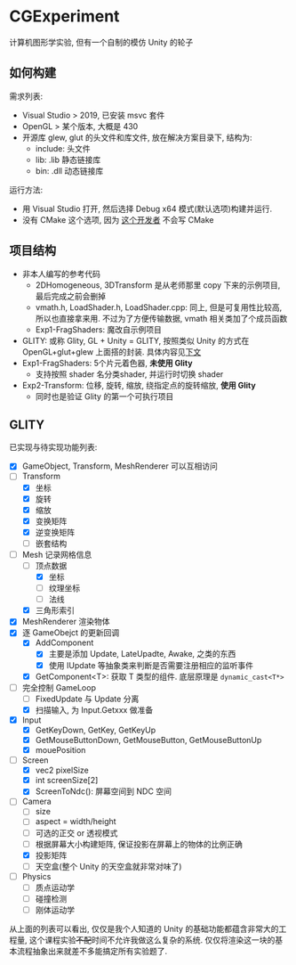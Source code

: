 # CGExperiment

 计算机图形学实验, 但有一个自制的模仿 Unity 的轮子

## 如何构建

需求列表: 

- Visual Studio > 2019, 已安装 msvc 套件
- OpenGL > 某个版本, 大概是 430
- 开源库 glew, glut 的头文件和库文件, 放在解决方案目录下, 结构为:
  - include: 头文件
  - lib: .lib 静态链接库
  - bin: .dll 动态链接库

运行方法:

- 用 Visual Studio 打开, 然后选择 Debug x64 模式(默认选项)构建并运行.
- 没有 CMake 这个选项, 因为 [这个开发者](https://github.com/LovelyCatHyt) 不会写 CMake

## 项目结构

- 非本人编写的参考代码
  - 2DHomogeneous, 3DTransform 是从老师那里 copy 下来的示例项目, 最后完成之前会删掉
  - vmath.h, LoadShader.h, LoadShader.cpp: 同上, 但是可复用性比较高, 所以也直接拿来用. 不过为了方便传输数据, vmath 相关类加了个成员函数
  - Exp1-FragShaders: 魔改自示例项目
- GLITY: 或称 Glity, GL + Unity = GLITY, 按照类似 Unity 的方式在 OpenGL+glut+glew 上面搭的封装. 具体内容见[下文](#GLITY)
- Exp1-FragShaders: 5个片元着色器, **未使用 Glity**
  - 支持按照 shader 名分类shader, 并运行时切换 shader
- Exp2-Transform: 位移, 旋转, 缩放, 绕指定点的旋转缩放, **使用 Glity**
  - 同时也是验证 Glity 的第一个可执行项目

## GLITY

已实现与待实现功能列表:

- [x] GameObject, Transform, MeshRenderer 可以互相访问
- [ ] Transform
  - [x] 坐标
  - [x] 旋转
  - [x] 缩放
  - [x] 变换矩阵
  - [x] 逆变换矩阵
  - [ ] 嵌套结构
- [ ] Mesh 记录网格信息
  - [ ] 顶点数据
    - [x] 坐标
    - [ ] 纹理坐标
    - [ ] 法线
  - [x] 三角形索引
- [x] MeshRenderer 渲染物体
- [x] 逐 GameObejct 的更新回调
  - [x] AddComponent
    - [x] 主要是添加 Update, LateUpadte, Awake, 之类的东西
    - [x] 使用 IUpdate 等抽象类来判断是否需要注册相应的监听事件
  - [x] GetComponent\<T\>: 获取 T 类型的组件. 底层原理是 `dynamic_cast<T*>`
- [ ] 完全控制 GameLoop
  - [ ] FixedUpdate 与 Update 分离
  - [x] 扫描输入, 为 Input.Getxxx 做准备
- [x] Input
  - [x] GetKeyDown, GetKey, GetKeyUp
  - [x] GetMouseButtonDown, GetMouseButton, GetMouseButtonUp
  - [x] mouePosition
- [ ] Screen
  - [x] vec2 pixelSize
  - [x] int screenSize[2]
  - [x] ScreenToNdc(): 屏幕空间到 NDC 空间
- [ ] Camera
  - [ ] size
  - [ ] aspect = width/height
  - [ ] 可选的正交 or 透视模式
  - [ ] 根据屏幕大小构建矩阵, 保证投影在屏幕上的物体的比例正确
  - [x] 投影矩阵
  - [ ] 天空盒(整个 Unity 的天空盒就非常对味了)
- [ ] Physics
  - [ ] 质点运动学
  - [ ] 碰撞检测
  - [ ] 刚体运动学

从上面的列表可以看出, 仅仅是我个人知道的 Unity 的基础功能都蕴含非常大的工程量, 这个课程实验~~不配~~时间不允许我做这么复杂的系统. 仅仅将渲染这一块的基本流程抽象出来就差不多能搞定所有实验题了.

